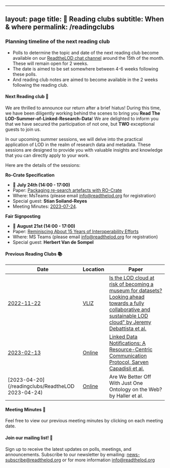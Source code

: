 
---
layout: page
title: 📖 Reading clubs
subtitle: When & where
permalink: /readingclubs
---

### Planning timeline of the next reading club

- Polls to determine the topic and date of the next reading club become available on our [ReadtheLOD chat channel](https://chat.semantic.works/#/room/#readthelod:chat.semantic.works) around the 15th of the month. These will remain open for 2 weeks.
- The date is aimed to be set somewhere between 4-6 weeks following these polls.
- And reading club notes are aimed to become available in the 2 weeks following the reading club.

#### Next Reading club 📕

We are thrilled to announce our return after a brief hiatus! During this time, we have been diligently working behind the scenes to bring you **Read The LOD-Summer-of-Linked-Research-Data**! We are delighted to inform you that we have secured the participation of not one, but **TWO** exceptional guests to join us. 



In our upcoming summer sessions, we will delve into the practical application of LOD in the realm of research data and metadata. These sessions are designed to provide you with valuable insights and knowledge that you can directly apply to your work. 

  

Here are the details of the sessions: 

**Ro-Crate Specification** 
- 📌 **July 24th (14:00 - 17:00)** 
- Paper: [Packaging re-search artefacts with RO-Crate](https://s11.no/2022/phd/ro-crate/)
- Where: MsTeams (please email <info@readthelod.org> for registration)  
- Special guest: **Stian Soiland-Reyes** 
- Meeting Minutes: [2023-07-24](https://hackmd.io/@Jgoley/SkA7iAz_n/edit).

**Fair Signposting**
- 📌 **August 21st (14:00 - 17:00)**
- Paper: [Reminiscing About 15 Years of Interoperability Efforts](http://www.dlib.org/dlib/november15/vandesompel/11vandesompel.print.html) 
- Where: MS Teams (please email <info@readthelod.org> for registration)  
- Special guest: **Herbert Van de Sompel**

#### Previous Reading Clubs 📚

| Date       | Location      | Paper                    | 
|------------|---------------|--------------------------|
| [2022-11-22](/readingclubs/20221122-is-the-lod-cloud-at-risk-of-becoming-a-museum-for-datasets) | [VLIZ]((https://vliz.be/nl/hoe-vliz-bereiken)) | [Is the LOD cloud at risk of becoming a museum for datasets? Looking ahead towards a fully collaborative and sustainable LOD cloud" by Jeremy Debattista et al.](https://www.academia.edu/65356421/Is_the_LOD_cloud_at_risk_of_becoming_a_museum_for_datasets_Looking_ahead_towards_a_fully_collaborative_and_sustainable_LOD_cloud) | 
| [2023-02-13](/readingclubs/ReadtheLOD%202023-02-13) | [Online](https://vliz.be/nl/hoe-vliz-bereiken) |  [Linked Data Notifications: A Resource-Centric Communication Protocol, Sarven Capadisli et al.](https://csarven.ca/linked-data-notifications#i-20161219125430) | 
| [2023-04-20](/readingclubs/ReadtheLOD 2023-04-24) | [Online](https://vliz.be/nl/hoe-vliz-bereiken) | Are We Better Off With Just One Ontology on the Web? by Haller et al. |

#### Meeting Minutes 📃
 Feel free to view our previous meeting minutes by clicking on each meeting date. 

#### Join our mailing list! 📢
Sign up to receive the latest updates on polls, meetings, and announcements. Subscribe to our newsletter by emailing: <news-subscribe@readthelod.org> or for more information <info@readthelod.org>
